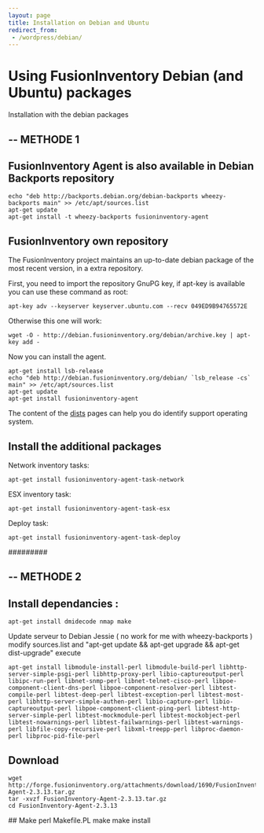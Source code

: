 ```yaml
---
layout: page
title: Installation on Debian and Ubuntu
redirect_from:
 - /wordpress/debian/
---
```


# Using FusionInventory Debian (and Ubuntu) packages

Installation with the debian packages

## -- METHODE 1

## FusionInventory Agent is also available in Debian Backports repository

    echo "deb http://backports.debian.org/debian-backports wheezy-backports main" >> /etc/apt/sources.list
    apt-get update
    apt-get install -t wheezy-backports fusioninventory-agent

## FusionInventory own repository

The FusionInventory project maintains an up-to-date debian package of the most recent version, in a extra repository.

First, you need to import the repository GnuPG key, if apt-key is available you can use these command as root:

    apt-key adv --keyserver keyserver.ubuntu.com --recv 049ED9B94765572E

Otherwise this one will work:

    wget -O - http://debian.fusioninventory.org/debian/archive.key | apt-key add -

Now you can install the agent.

    apt-get install lsb-release
    echo "deb http://debian.fusioninventory.org/debian/ `lsb_release -cs` main" >> /etc/apt/sources.list
    apt-get update
    apt-get install fusioninventory-agent

The content of the [dists](http://debian.fusioninventory.org/debian/dists/) pages can help you do identify support operating system.

## Install the additional packages

Network inventory tasks:

    apt-get install fusioninventory-agent-task-network

ESX inventory task:

    apt-get install fusioninventory-agent-task-esx

Deploy task:

    apt-get install fusioninventory-agent-task-deploy


#########

## -- METHODE 2


## Install dependancies :   

    apt-get install dmidecode nmap make


Update serveur to Debian Jessie ( no work for me with wheezy-backports )
modify sources.list and "apt-get update && apt-get upgrade && apt-get dist-upgrade" execute





    apt-get install libmodule-install-perl libmodule-build-perl libhttp-server-simple-psgi-perl libhttp-proxy-perl libio-captureoutput-perl libipc-run-perl libnet-snmp-perl libnet-telnet-cisco-perl libpoe-component-client-dns-perl libpoe-component-resolver-perl libtest-compile-perl libtest-deep-perl libtest-exception-perl libtest-most-perl libhttp-server-simple-authen-perl libio-capture-perl libio-captureoutput-perl libpoe-component-client-ping-perl libtest-http-server-simple-perl libtest-mockmodule-perl libtest-mockobject-perl libtest-nowarnings-perl libtest-failwarnings-perl libtest-warnings-perl libfile-copy-recursive-perl libxml-treepp-perl libproc-daemon-perl libproc-pid-file-perl

## Download

    wget http://forge.fusioninventory.org/attachments/download/1690/FusionInventory-Agent-2.3.13.tar.gz
    tar -xvzf FusionInventory-Agent-2.3.13.tar.gz
    cd FusionInventory-Agent-2.3.13


## Make
    perl Makefile.PL
    make
    make install
